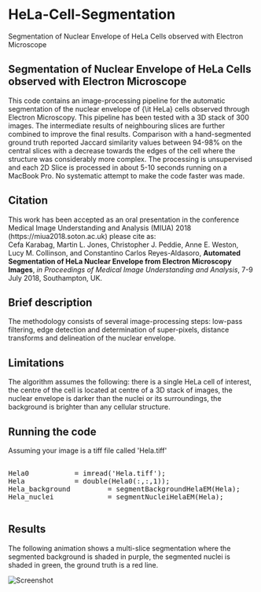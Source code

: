# HeLa-Cell-Segmentation
Segmentation of Nuclear Envelope of HeLa Cells observed with Electron Microscope

<h2>Segmentation of Nuclear Envelope of HeLa Cells observed with Electron Microscope</h2>

This code contains an image-processing pipeline for the automatic segmentation of the nuclear envelope of {\it HeLa} cells 
observed through Electron Microscopy. This pipeline has been tested with a 3D stack of 300 images. 
The intermediate results of neighbouring slices are further combined to improve the final results. 
Comparison with a hand-segmented  ground truth reported Jaccard similarity values between 94-98% on 
the central slices with a decrease towards the edges of the cell where the structure was considerably more complex.
The processing is unsupervised and  each 2D Slice is processed in about 5-10 seconds running on a MacBook Pro. 
No systematic attempt to make the code faster was made.

<h2> Citation </h2>
This work has been accepted as an oral presentation in the conference Medical Image Understanding and Analysis (MIUA) 2018 (https://miua2018.soton.ac.uk) please cite as:

<br>
Cefa Karabag, Martin L. Jones, Christopher J. Peddie, Anne E. Weston, Lucy M. Collinson, and Constantino Carlos Reyes-Aldasoro, <b>Automated Segmentation of HeLa Nuclear Envelope from Electron Microscopy Images</b>,<i> in Proceedings of Medical Image Understanding and Analysis</i>, 7-9 July 2018, Southampton, UK.
<br>

<h2> Brief description </h2>

The methodology consists of several image-processing steps: low-pass filtering, edge detection and determination of super-pixels, 
distance transforms and delineation of the nuclear envelope. 


<h2>Limitations</h2>


The algorithm assumes the following: there is a single HeLa cell of interest, the  centre of the cell is located at centre 
of a 3D stack of images, 
the nuclear envelope is darker than the nuclei or its surroundings, the background is brighter than any cellular structure.



<h2>Running the code</h2>

Assuming your image is a tiff file called 'Hela.tiff'

<pre class="codeinput">

Hela0 			= imread('Hela.tiff');
Hela 			= double(Hela0(:,:,1));   
Hela_background 		= segmentBackgroundHelaEM(Hela);
Hela_nuclei     		= segmentNucleiHelaEM(Hela);    

</pre>

<h2>Results</h2>

The following animation shows a multi-slice segmentation where the segmented background is shaded in purple, 
the segmented nuclei is shaded in green, the ground truth is a red line.


![Screenshot](Hela_CombinedB_2017_09_07.gif)

